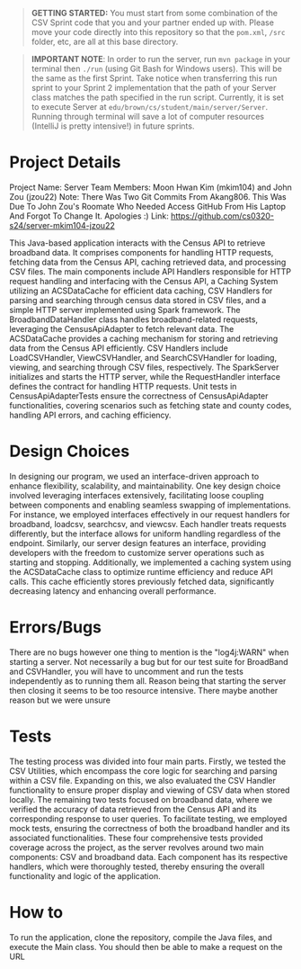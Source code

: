 > **GETTING STARTED:** You must start from some combination of the CSV Sprint code that you and your partner ended up with. Please move your code directly into this repository so that the `pom.xml`, `/src` folder, etc, are all at this base directory.

> **IMPORTANT NOTE**: In order to run the server, run `mvn package` in your terminal then `./run` (using Git Bash for Windows users). This will be the same as the first Sprint. Take notice when transferring this run sprint to your Sprint 2 implementation that the path of your Server class matches the path specified in the run script. Currently, it is set to execute Server at `edu/brown/cs/student/main/server/Server`. Running through terminal will save a lot of computer resources (IntelliJ is pretty intensive!) in future sprints.

# Project Details

Project Name: Server 
Team Members: Moon Hwan Kim (mkim104) and John Zou (jzou22)
Note: There Was Two Git Commits From Akang806. This Was Due To John Zou's Roomate Who Needed Access GitHub From His
Laptop And Forgot To Change It. Apologies :)
Link: https://github.com/cs0320-s24/server-mkim104-jzou22

This Java-based application interacts with the Census API to retrieve broadband data. It comprises components
for handling HTTP requests, fetching data from the Census API, caching retrieved data, and processing CSV files.
The main components include API Handlers responsible for HTTP request handling and interfacing with the Census API,
a Caching System utilizing an ACSDataCache for efficient data caching, CSV Handlers for parsing and searching
through census data stored in CSV files, and a simple HTTP server implemented using Spark framework. The 
BroadbandDataHandler class handles broadband-related requests, leveraging the CensusApiAdapter to fetch relevant data. 
The ACSDataCache provides a caching mechanism for storing and retrieving data from the Census API efficiently. 
CSV Handlers include LoadCSVHandler, ViewCSVHandler, and SearchCSVHandler for loading, viewing, and searching through
CSV files, respectively. The SparkServer initializes and starts the HTTP server, while the RequestHandler interface
defines the contract for handling HTTP requests. Unit tests in CensusApiAdapterTests ensure the correctness of
CensusApiAdapter functionalities, covering scenarios such as fetching state and county codes, handling API errors, 
and caching efficiency.
# Design Choices

In designing our program, we used an interface-driven approach to enhance flexibility, scalability, and maintainability.
One key design choice involved leveraging interfaces extensively, facilitating loose coupling between components and 
enabling seamless swapping of implementations. For instance, we employed interfaces effectively in our request handlers 
for broadband, loadcsv, searchcsv, and viewcsv. Each handler treats requests differently, but the interface allows for
uniform handling regardless of the endpoint. Similarly, our server design features an interface, providing developers
with the freedom to customize server operations such as starting and stopping. Additionally, we implemented a caching 
system using the ACSDataCache class to optimize runtime efficiency and reduce API calls. This cache efficiently stores
previously fetched data, significantly decreasing latency and enhancing overall performance.

# Errors/Bugs

There are no bugs however one thing to mention is the "log4j:WARN" when starting a server.
Not necessarily a bug but for our test suite for BroadBand and CSVHandler, you will have to uncomment 
and run the tests independently as to running them all. Reason being that starting the server then closing it
seems to be too resource intensive. There maybe another reason but we were unsure

# Tests

The testing process was divided into four main parts. Firstly, we tested the CSV Utilities, which encompass the core 
logic for searching and parsing within a CSV file. Expanding on this, we also evaluated the CSV Handler functionality
to ensure proper display and viewing of CSV data when stored locally. The remaining two tests focused on broadband data,
where we verified the accuracy of data retrieved from the Census API and its corresponding response to user queries. 
To facilitate testing, we employed mock tests, ensuring the correctness of both the broadband handler and its associated
functionalities. These four comprehensive tests provided coverage across the project, as the server revolves around two
main components: CSV and broadband data. Each component has its respective handlers, which were thoroughly tested, 
thereby ensuring the overall functionality and logic of the application.

# How to
To run the application, clone the repository, compile the Java files, and execute the Main class. You should then be 
able to make a request on the URL
